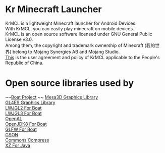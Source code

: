 # Kr Minecraft Launcher
KrMCL is a lightweight Minecraft launcher for Android Devices.  
With KrMCL, you can easily play minecraft on mobile devices.  
KrMCL is an open source software licensed under GNU General Public License v3.0.  
Among them, the copyright and trademark ownership of Minecraft (我的世界) belong to Mojang Synergies AB and Mojang Studio.  
[This](https://krmcl.com/agreement.html) is the user agreement and policy of KrMCL applicable to the People's Republic of China.  

# Open source libraries used by
~~[Boat Project](https://github.com/AOF-Dev/BoatApp)  ~~
[Mesa3D Graphics Library](https://github.com/mesa3d/mesa)  
[GL4ES Graphics Library](https://github.com/ptitSeb/gl4es)    
[LWJGL2 For Boat](https://github.com/AOF-Dev/lwjgl-boat)  
[LWJGL3 For Boat](https://github.com/AOF-Dev/lwjgl3-boat)  
[OpenAL](https://github.com/kcat/openal-soft)  
[OpenJDK8 For Boat](https://github.com/CosineMath/openjdk-jdk8u-aarch32-android)  
[GLFW For Boat](https://github.com/CosineMath/glfw-boat)  
[GSON](https://github.com/google/gson)  
[Commons Compress](https://github.com/apache/commons-compress)  
[XZ For Java](https://git.tukaani.org/?p=xz-java.git;a=summary)  

